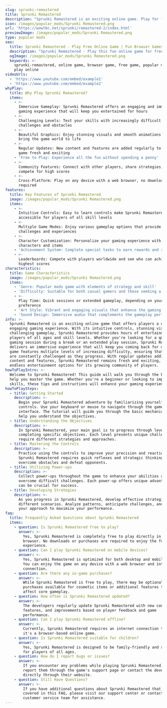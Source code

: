 ```yaml
---
slug: sprunki-remastered
title: Sprunki Remastered
description: "Sprunki Remastered is an exciting online game. Play for free directly in your browser!"
icon: /images/popular_mods/Sprunki Remastered.png
url: 'https://wowtbc.net/sprunki/remastered-2/index.html'
previewImage: /images/popular_mods/Sprunki Remastered.png
type: popular mods
seo:
  title: Sprunki Remastered - Play Free Online Game | Fun Browser Games
  description: "Sprunki Remastered - Play this fun online game for free in your browser. No download required!"
  ogImage: /images/popular_mods/Sprunki Remastered.png
  keywords: >-
    sprunki-remastered, online game, browser game, free game, popular mods game,
    play online
videoUrls:
  - 'https://www.youtube.com/embed/example1'
  - 'https://www.youtube.com/embed/example2'
whyPlay:
  title: Why Play Sprunki Remastered?
  items:
    - >-
      Immersive Gameplay: Sprunki Remastered offers an engaging and immersive
      gaming experience that will keep you entertained for hours
    - >-
      Challenging Levels: Test your skills with increasingly difficult
      challenges and obstacles
    - >-
      Beautiful Graphics: Enjoy stunning visuals and smooth animations that
      bring the game world to life
    - >-
      Regular Updates: New content and features are added regularly to keep the
      game fresh and exciting
    - 'Free to Play: Experience all the fun without spending a penny'
    - >-
      Community Features: Connect with other players, share strategies, and
      compete for high scores
    - >-
      Cross-Platform: Play on any device with a web browser, no downloads
      required
features:
  title: Key Features of Sprunki Remastered
  image: /images/popular_mods/Sprunki Remastered.png
  items:
    - >-
      Intuitive Controls: Easy to learn controls make Sprunki Remastered
      accessible for players of all skill levels
    - >-
      Multiple Game Modes: Enjoy various gameplay options that provide different
      challenges and experiences
    - >-
      Character Customization: Personalize your gaming experience with unique
      characters and items
    - 'Achievement System: Complete special tasks to earn rewards and recognition'
    - >-
      Leaderboards: Compete with players worldwide and see who can achieve the
      highest scores
characteristics:
  title: Game Characteristics
  image: /images/popular_mods/Sprunki Remastered.png
  items:
    - 'Genre: Popular mods game with elements of strategy and skill'
    - 'Difficulty: Suitable for both casual gamers and those seeking a challenge'
    - >-
      Play Time: Quick sessions or extended gameplay, depending on your
      preference
    - 'Art Style: Vibrant and engaging visuals that enhance the gaming experience'
    - 'Sound Design: Immersive audio that complements the gameplay perfectly'
info: >-
  Sprunki Remastered is an exciting online game that offers players a unique and
  engaging gaming experience. With its intuitive controls, stunning visuals, and
  challenging gameplay, Sprunki Remastered provides hours of entertainment for
  players of all ages and skill levels. Whether you're looking for a quick
  gaming session during a break or an extended play session, Sprunki Remastered
  delivers an immersive experience that will keep you coming back for more. The
  game features multiple levels of increasing difficulty, ensuring that players
  are constantly challenged as they progress. With regular updates adding new
  content and features, Sprunki Remastered remains fresh and exciting, providing
  endless entertainment options for its growing community of players.
howToPlayIntro: >-
  Welcome to Sprunki Remastered! This guide will walk you through the basics and
  help you master the game. Whether you're a beginner or looking to improve your
  skills, these tips and instructions will enhance your gaming experience.
howToPlaySteps:
  - title: Getting Started
    description: >-
      Begin your Sprunki Remastered adventure by familiarizing yourself with the
      controls. Use your keyboard or mouse to navigate through the game
      interface. The tutorial will guide you through the basic mechanics and
      help you understand the objectives.
  - title: Understanding the Objectives
    description: >-
      In Sprunki Remastered, your main goal is to progress through levels by
      completing specific objectives. Each level presents unique challenges that
      require different strategies and approaches.
  - title: Mastering the Controls
    description: >-
      Practice using the controls to improve your precision and reaction time.
      Sprunki Remastered requires quick reflexes and strategic thinking to
      overcome obstacles and defeat opponents.
  - title: Utilizing Power-ups
    description: >-
      Collect power-ups throughout the game to enhance your abilities and
      overcome difficult challenges. Each power-up offers unique advantages that
      can be crucial for success.
  - title: Developing Strategies
    description: >-
      As you progress in Sprunki Remastered, develop effective strategies for
      different scenarios. Analyze patterns, anticipate challenges, and adapt
      your approach to maximize your performance.
faq:
  title: Frequently Asked Questions about Sprunki Remastered
  items:
    - question: Is Sprunki Remastered free to play?
      answer: >-
        Yes, Sprunki Remastered is completely free to play directly in your web
        browser. No downloads or purchases are required to enjoy the full game
        experience.
    - question: Can I play Sprunki Remastered on mobile devices?
      answer: >-
        Yes, Sprunki Remastered is optimized for both desktop and mobile play.
        You can enjoy the game on any device with a web browser and internet
        connection.
    - question: Are there any in-game purchases?
      answer: >-
        While Sprunki Remastered is free to play, there may be optional in-game
        purchases available for cosmetic items or additional features that don't
        affect core gameplay.
    - question: How often is Sprunki Remastered updated?
      answer: >-
        The developers regularly update Sprunki Remastered with new content,
        features, and improvements based on player feedback and game
        performance.
    - question: Can I play Sprunki Remastered offline?
      answer: >-
        Currently, Sprunki Remastered requires an internet connection to play as
        it's a browser-based online game.
    - question: Is Sprunki Remastered suitable for children?
      answer: >-
        Yes, Sprunki Remastered is designed to be family-friendly and suitable
        for players of all ages.
    - question: How do I report bugs or issues?
      answer: >-
        If you encounter any problems while playing Sprunki Remastered, you can
        report them through the game's support page or contact the developers
        directly through their website.
    - question: Still Have Questions?
      answer: >-
        If you have additional questions about Sprunki Remastered that aren't
        covered in this FAQ, please visit our support center or contact our
        customer service team for assistance.
---
```


